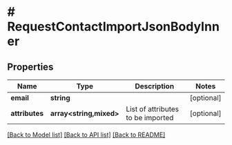 # # RequestContactImportJsonBodyInner

## Properties

Name | Type | Description | Notes
------------ | ------------- | ------------- | -------------
**email** | **string** |  | [optional]
**attributes** | **array<string,mixed>** | List of attributes to be imported | [optional]

[[Back to Model list]](../../README.md#models) [[Back to API list]](../../README.md#endpoints) [[Back to README]](../../README.md)
